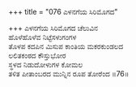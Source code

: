 +++
title = "076 ಎಳನಗೆಯ ಸಿರಿಮೊಗದ"

+++
ಎಳನಗೆಯ ಸಿರಿಮೊಗದ ಚೆಲುವಿನ  
ಹೊಳೆಹೊಳೆವ ನಿಟ್ಟೆಸಳುಗಂಗಳ  
ತೊಳಪ ಕದಪಿನ ಮಿಸುಪ ಕಾಂತಿಯ ಮಕರಕುಂಡಲದ  
ಲಲಿತಕಂಠದ ಕೌಸ್ತುಭೋರ  
ಸ್ಥಳದ ನಿಡುದೋಳುಗಳ ಕೋಮಲ  
ತಳಿತ ಪೀತಾಂಬರದ ಮುನ್ನಿನ ರೂಪ ತೋರೆಂದ       ॥76॥